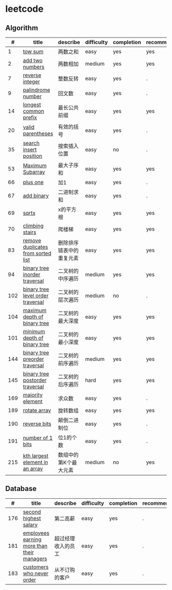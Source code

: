 # leetcode

## Algorithm
|#|title|describe|difficulty|completion|recommend|
|-|-----|--------|----------|----------|---------|
|1|[tow sum](./algorithm/1.two_sum.js)|两数之和|easy|yes|yes|
|2|[add two numbers](./algorithm/2.add_two_numbers.js)|两数相加|medium|yes|yes|
|7|[reverse integer](./algorithm/7.reverse_integer.js)|整数反转|easy|yes|.|
|9|[palindrome number](./algorithm/9.palindrome_number.js)|回文数|easy|yes|.|
|14|[longest common prefix](./algorithm/14.longest_common_prefix.js)|最长公共前缀|easy|yes|yes|
|20|[valid parentheses](./algorithm/20.valid_parentheses.js)|有效的括号|easy|yes|.|
|35|[search insert position](./algorithm/35.search_insert_position.js)|搜索插入位置|easy|no|.|
|53|[Maximum Subarray](./algorithm/53.maximum_subarray.js)|最大子序和|easy|yes|yes|
|66|[plus one](./algorithm/66.plus_one.js)|加1|easy|yes|.|
|67|[add binary](./algorithm/67.add_binary.js)|二进制求和|easy|yes|.|
|69|[sqrtx](./algorithm/69.sqrt.js)|x的平方根|easy|yes|yes|
|70|[climbing stairs](./algorithm/70.climbing_stairs.js)|爬楼梯|easy|yes|yes|
|83|[remove duplicates from sorted list](./algorithm/83.remove_duplicates_from_sorted_list.js)|删除排序链表中的重复元素|easy|yes|yes|
|94|[binary tree inorder traversal](./algorithm/94.binary_tree_inorder_traversal.js)|二叉树的中序遍历|medium|yes|yes|
|102|[binary tree level order traversal](./algorithm/102.binary_tree_level_order_traversal.js)|二叉树的层次遍历|medium|no|.|
|104|[maximum depth of binary tree](./algorithm/104.maximum_depth_of_binary_tree.js)|二叉树的最大深度|easy|yes|yes|
|101|[minimum depth of binary tree](./algorithm/111.minimum_depth_of_binary_tree..js)|二叉树的最小深度|easy|yes|yes|
|144|[binary tree preorder traversal](./algorithm/144.binary_tree_preorder_traversal.js)|二叉树的前序遍历|medium|yes|yes|
|145|[binary tree postorder traversal](./algorithm/145.binary_tree_postorder_traversal.js)|二叉树的后序遍历|hard|yes|yes|
|169|[majority element](./algorithm/169.majority_element.js)|求众数|easy|yes|.|
|189|[rotate array](./algorithm/189.rotate_array.js)|旋转数组|easy|yes|yes|
|190|[reverse bits](./algorithm/190.reverse_bits.js)|颠倒二进制位|easy|yes|.|
|191|[number of 1 bits](./algorithm/191.number_of_1_bits.js)|位1的个数|easy|yes|.|
|215|[kth largest element in an array](./algorithm/215.kth_largest_element_in_an_array.js)|数组中的第K个最大元素|medium|no|yes|


## Database
|#|title|describe|difficulty|completion|recommend|
|-|-----|--------|----------|----------|---------|
|176|[second highest salary](./database/176.second_highest_salary.js)|第二高薪|easy|yes|.|
|181|[employees earning more than their managers](./database/181.employees_earning_more_than_their_managers.js)|超过经理收入的员工|easy|yes|.|
|183|[customers who never order](./database/183.customers_who_never_order.js)|从不订购的客户|easy|yes|.|

